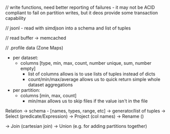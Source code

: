 
// write functions, need better reporting of failures - it may not be ACID compliant
to fail on partition writes, but it deos provide some transaction capability

// jsonl - read with simdjson into a schema and list of tuples

// read buffer -> memcached


// .profile data (Zone Maps)
- per dataset:
    - columns [type, min, max, count, number unique, sum, number empty]
        - list of columns allows is to use lists of tuples instead of dicts
        - count/min/max/average allows us to quick return simple whole dataset aggregations
- per partition:
    - columns [min, max, count]
        - min/max allows us to skip files if the value isn't in the file


Relation
-> schema - [names, types, range, etc]
-> generator/list of tuples
-> Select (predicate/Expression)
-> Project (col names)
-> Rename ()

-> Join (cartesian join)
-> Union (e.g. for adding partitions together)